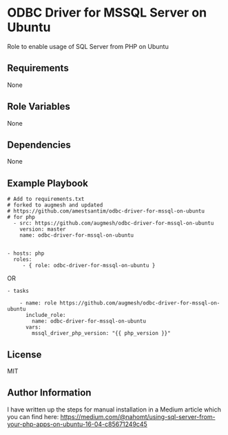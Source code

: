 ODBC Driver for MSSQL Server on Ubuntu
=========

Role to enable usage of SQL Server from PHP on Ubuntu

Requirements
------------

None

Role Variables
--------------

None

Dependencies
------------

None

Example Playbook
----------------

    # Add to requirements.txt
    # forked to augmesh and updated
    # https://github.com/amestsantim/odbc-driver-for-mssql-on-ubuntu
    # for php
      - src: https://github.com/augmesh/odbc-driver-for-mssql-on-ubuntu
        version: master
        name: odbc-driver-for-mssql-on-ubuntu

    
    - hosts: php
      roles:
         - { role: odbc-driver-for-mssql-on-ubuntu }
   
   OR

    - tasks
    
        - name: role https://github.com/augmesh/odbc-driver-for-mssql-on-ubuntu
          include_role:
            name: odbc-driver-for-mssql-on-ubuntu
          vars:
            mssql_driver_php_version: "{{ php_version }}"
        

License
-------

MIT

Author Information
------------------

I have written up the steps for manual installation in a Medium article which you can find here:
https://medium.com/@nahomt/using-sql-server-from-your-php-apps-on-ubuntu-16-04-c85671249c45
